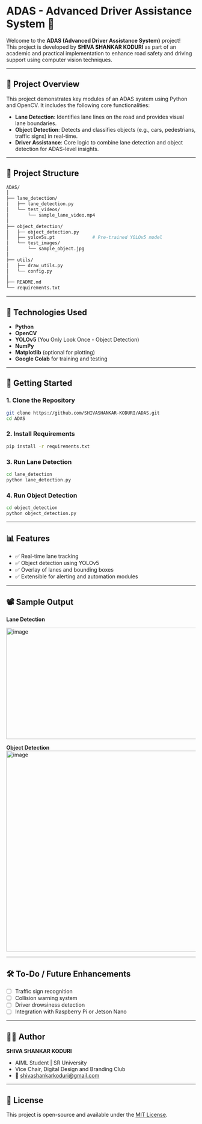 # ADAS - Advanced Driver Assistance System 🚗

Welcome to the **ADAS (Advanced Driver Assistance System)** project!  
This project is developed by **SHIVA SHANKAR KODURI** as part of an academic and practical implementation to enhance road safety and driving support using computer vision techniques.

---

## 📌 Project Overview

This project demonstrates key modules of an ADAS system using Python and OpenCV. It includes the following core functionalities:

- **Lane Detection**: Identifies lane lines on the road and provides visual lane boundaries.
- **Object Detection**: Detects and classifies objects (e.g., cars, pedestrians, traffic signs) in real-time.
- **Driver Assistance**: Core logic to combine lane detection and object detection for ADAS-level insights.

---

## 📁 Project Structure

```bash
ADAS/
│
├── lane_detection/
│   ├── lane_detection.py
│   └── test_videos/
│       └── sample_lane_video.mp4
│
├── object_detection/
│   ├── object_detection.py
│   ├── yolov5s.pt              # Pre-trained YOLOv5 model
│   └── test_images/
│       └── sample_object.jpg
│
├── utils/
│   ├── draw_utils.py
│   └── config.py
│
├── README.md
└── requirements.txt
````

---

## 🧠 Technologies Used

* **Python**
* **OpenCV**
* **YOLOv5** (You Only Look Once - Object Detection)
* **NumPy**
* **Matplotlib** (optional for plotting)
* **Google Colab** for training and testing

---

## 🚀 Getting Started

### 1. Clone the Repository

```bash
git clone https://github.com/SHIVASHANKAR-KODURI/ADAS.git
cd ADAS
```

### 2. Install Requirements

```bash
pip install -r requirements.txt
```

### 3. Run Lane Detection

```bash
cd lane_detection
python lane_detection.py
```

### 4. Run Object Detection

```bash
cd object_detection
python object_detection.py
```

---

## 📊 Features

* ✅ Real-time lane tracking
* ✅ Object detection using YOLOv5
* ✅ Overlay of lanes and bounding boxes
* ✅ Extensible for alerting and automation modules

---

## 📽️ Sample Output
**Lane Detection**

<img width="515" height="296" alt="image" src="https://github.com/user-attachments/assets/7ba68f13-9b6b-4de6-b138-112e417346d8" />

**Object Detection**
<img width="800" height="534" alt="image" src="https://github.com/user-attachments/assets/bdee1916-aa4a-4a03-aee5-b680a20edcd6" />


---

## 🛠️ To-Do / Future Enhancements

* [ ] Traffic sign recognition
* [ ] Collision warning system
* [ ] Driver drowsiness detection
* [ ] Integration with Raspberry Pi or Jetson Nano

---

## 👨‍💻 Author

**SHIVA SHANKAR KODURI**

* AIML Student | SR University
* Vice Chair, Digital Design and Branding Club
* 📧 [shivashankarkoduri@gmail.com](mailto:shivashankarkoduri@gmail.com)

---

## 📜 License

This project is open-source and available under the [MIT License](LICENSE).

